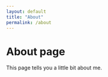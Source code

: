 ```yaml
---
layout: default
title: "About"
permalink: /about
---
```


# About page

This page tells you a little bit about me.

